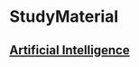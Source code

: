 # StudyMaterial

## [Artificial Intelligence](https://github.com/Kanishka-Ahuja/StudyMaterial/wiki/Artificial-Intelligence)
